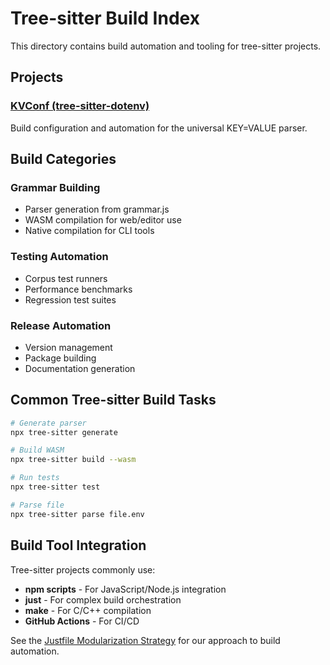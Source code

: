 # Tree-sitter Build Index

This directory contains build automation and tooling for tree-sitter projects.

## Projects

### [KVConf (tree-sitter-dotenv)](kvconf/)
Build configuration and automation for the universal KEY=VALUE parser.

## Build Categories

### Grammar Building
- Parser generation from grammar.js
- WASM compilation for web/editor use
- Native compilation for CLI tools

### Testing Automation
- Corpus test runners
- Performance benchmarks
- Regression test suites

### Release Automation
- Version management
- Package building
- Documentation generation

## Common Tree-sitter Build Tasks

```bash
# Generate parser
npx tree-sitter generate

# Build WASM
npx tree-sitter build --wasm

# Run tests
npx tree-sitter test

# Parse file
npx tree-sitter parse file.env
```

## Build Tool Integration

Tree-sitter projects commonly use:
- **npm scripts** - For JavaScript/Node.js integration
- **just** - For complex build orchestration
- **make** - For C/C++ compilation
- **GitHub Actions** - For CI/CD

See the [Justfile Modularization Strategy](../README.md) for our approach to build automation.